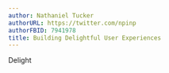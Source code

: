 ```yaml
---
author: Nathaniel Tucker
authorURL: https://twitter.com/npinp
authorFBID: 7941978
title: Building Delightful User Experiences
---
```


Delight


<!--truncate-->
